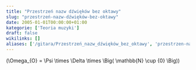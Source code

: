 ```yaml
---
title: "Przestrzeń nazw dźwięków bez oktawy"
slug: "przestrzeń-nazw-dźwięków-bez-oktawy"
date: 2005-01-01T00:00:00+01:00
kategorie: ['Teoria muzyki']
draft: false
wikilinks: []
aliases: ['/gitara/Przestrzeń_nazw_dźwięków_bez_oktawy', 'przestrzen-nazw-dzwiekow-bez-oktawy']
---
```

\(\Omega_{O} = \Psi \times \Delta \times \Big( \mathbb{N} \cup \{0\} \Big)\)

